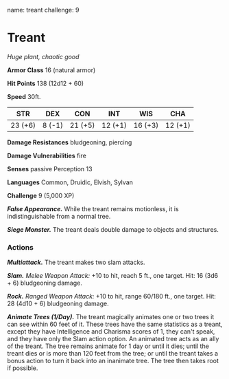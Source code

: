 name: treant
challenge: 9

# Treant
_Huge plant, chaotic good_

**Armor Class** 16 (natural armor)

**Hit Points** 138 (12d12 + 60)

**Speed** 30ft.

| STR     | DEX    | CON     | INT      | WIS     | CHA     |
|---------|--------|---------|----------|---------|---------|
| 23 (+6) | 8 (-1) | 21 (+5) | 12 (+1)  | 16 (+3) | 12 (+1) |

**Damage Resistances** bludgeoning, piercing

**Damage Vulnerabilities** fire

**Senses** passive Perception 13

**Languages** Common, Druidic, Elvish, Sylvan

**Challenge** 9 (5,000 XP)

_**False Appearance.**_ While the treant remains motionless, it is indistinguishable from a normal tree.

_**Siege Monster.**_ The treant deals double damage to objects and structures.

### Actions

_**Multiattack.**_ The treant makes two slam attacks. 

_**Slam.** Melee Weapon Attack:_ +10 to hit, reach 5 ft., one target. Hit: 16 (3d6 + 6) bludgeoning damage.

_**Rock.** Ranged Weapon Attack:_ +10 to hit, range 60/180 ft., one target. Hit: 28 (4d10 + 6) bludgeoning damage.

_**Animate Trees (1/Day).**_ The treant magically animates one or two trees it can see within 60 feet of it. These trees have the same statistics as a treant, except they have Intelligence and Charisma scores of 1, they can't speak, and they have only the Slam action option. An animated tree acts as an ally of the treant. The tree remains animate for 1 day or until it dies; until the treant dies or is more than 120 feet from the tree; or until the treant takes a bonus action to turn it back into an inanimate tree. The tree then takes root if possible.